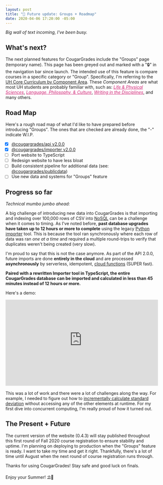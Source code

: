 ```yaml
---
layout: post
title: "🔭 Future update: Groups + Roadmap"
date: 2020-04-06 17:20:00 -05:00
---
```


<style>
/* Underline the Component Areas */
span.ca {
  color: #D22677;
  font-style: italic;
  text-decoration: underline;
}

/* Pretty todo list */
ul.task-list {
    padding-left: 20px;
}
li.task-list-item {
    list-style: none;
}
li.task-list-item input[type="checkbox"] {
    margin-right: 1em;
}

/* Youtube Embed */
.iframe-wrap {
    position: relative;
    padding-bottom: 56.25%; /* 16:9 */
    height: 0;
    margin-bottom: 1rem;
}
.iframe-wrap iframe {
    position: absolute;
    top: 0;
    left: 0;
    width: 100%;
    height: 100%;
}
</style>

_Big wall of text incoming, I've been busy._

## What's next?

The next planned features for CougarGrades include the "Groups" page (temporary name). This page has been greyed out and marked with a "🔒" in the navigation bar since launch. The intended use of this feature is compare courses in a specific category or "Group". Specifically, I'm referring to the [UH Core Curriculum by Component Area](https://uh.edu/undergraduate-committee/documents-internal/uhcoreresources/). These _Component Areas_ are what most UH students are probably familiar with, such as: <span class="ca">Life & Physical Sciences</span>, <span class="ca">Language, Philosophy, & Culture</span>, <span class="ca">Writing in the Disciplines</span>, and many others.

## Road Map

Here's a rough road map of what I'd like to have prepared before introducing "Groups". The ones that are checked are already done, the "-" indicate W.I.P.

- [X] [@cougargrades/api v2.0.0](https://github.com/cougargrades/api-2.0.0)
- [X] [@cougargrades/importer v2.0.0](https://github.com/cougargrades/importer)
- [ ] Port website to TypeScript <span class="indeterminate"></span>
- [ ] Redesign website to have less bloat <span class="indeterminate"></span>
- [ ] Build consistent pipeline for additional data (see: [@cougargrades/publicdata](https://github.com/cougargrades/publicdata))
- [ ] Use new data and systems for "Groups" feature

## Progress so far

_Technical mumbo jumbo ahead:_

A big challenge of introducing new data into CougarGrades is that importing and indexing over 100,000 rows of CSV into [NoSQL](https://firebase.google.com/products/firestore) can be a challenge when it comes to timing. As I've noted before, **past database upgrades have taken up to 12 hours or more to complete** using the legacy [Python importer](https://github.com/cougargrades/importer-python) tool. This is because the tool ran synchronously where each row of data was ran _one at a time_ and required a multiple round-trips to verify that duplicates weren't being created (very slow).

I'm proud to say that this is not the case anymore. As part of the API 2.0.0, future imports are done **entirely in the cloud** and are processed **asynchronously** by serverless, idempotent, [cloud functions](https://firebase.google.com/products/functions) (SUPER fast). 

**Paired with a rewritten Importer tool in TypeScript, the entire CougarGrades database can be imported and calculated in less than 45 minutes instead of 12 hours or more.**

Here's a demo:

<div class="iframe-wrap">
<iframe width="560" height="315" src="https://www.youtube-nocookie.com/embed/Q8kkSWf34Ww" frameborder="0" allow="accelerometer; autoplay; encrypted-media; gyroscope; picture-in-picture" allowfullscreen></iframe>
</div>


This was a lot of work and there were a lot of challenges along the way. For example, I needed to figure out how to [incrementally calculate standard deviation](https://en.wikipedia.org/wiki/Algorithms_for_calculating_variance#Welford's_online_algorithm) without accessing any of the other elements at runtime. For my first dive into concurrent computing, I'm really proud of how it turned out.

## The Present + Future

The current version of the website (0.4.3) will stay published throughout this first round of Fall 2020 course registration to ensure stability and uptime. I'm planning on deploying to production when the "Groups" feature is ready. I want to take my time and get it right. Thankfully, there's a lot of time until August when the next round of course registration runs through.

Thanks for using CougarGrades! Stay safe and good luck on finals.

Enjoy your Summer! ⛱️🌴

<script>
// Set which todo list items are currently IN PROGRESS
Array.from(document.querySelectorAll('span.indeterminate'))
.forEach(e => e.parentElement.children[0].indeterminate = true)
</script>